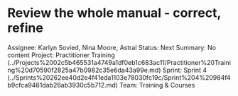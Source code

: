 # Review the whole manual - correct, refine

Assignee: Karlyn Sovied, Nina Moore, Astral
Status: Next
Summary: No content
Project: Practitioner Training (../Projects%2002c5b465531a4749a1df0eb1c683ac11/Practitioner%20Training%20d70590f2825a47b0982c35e6da43a99e.md)
Sprint: Sprint 4 (../Sprints%20262ee40d2e4f41eda1103e78030fc19c/Sprint%204%20984f4b9cfca9461dab26ab3930c5b712.md)
Team: Training & Courses